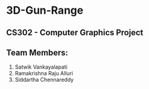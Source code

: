 # 3D-Gun-Range

## CS302 - Computer Graphics Project 

## Team Members: 
1) Satwik Vankayalapati
2) Ramakrishna Raju Alluri
3) Siddartha Chennareddy
